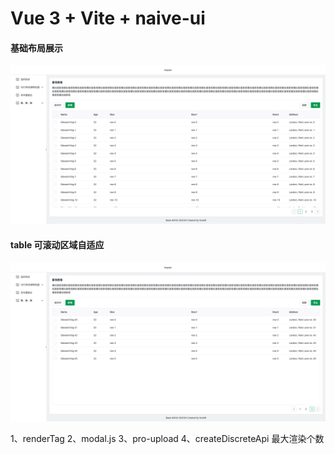 # Vue 3 + Vite + naive-ui

#### 基础布局展示

![基础布局展示](/src/assets/image.png)

#### table 可滚动区域自适应

![table 可滚动区域自适应](/src/assets/image2.png)

1、renderTag
2、modal.js
3、pro-upload
4、createDiscreteApi 最大渲染个数

